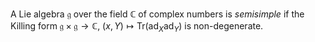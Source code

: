 A Lie algebra $\mathfrak{g}$ over the field $\mathbb{C}$ of complex numbers is *semisimple* if the Killing form $\mathfrak{g} \times \mathfrak{g} \to \mathbb{C}$, $(x, Y) \mapsto \mathrm{Tr}(\mathrm{ad}_X \mathrm{ad}_Y)$ is non-degenerate.
